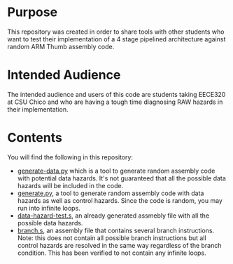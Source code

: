 # Purpose

This repository was created in order to share tools with other students who want to test their implementation of a 4 stage pipelined architecture against random ARM Thumb assembly code.

# Intended Audience

The intended audience and users of this code are students taking EECE320 at CSU Chico and who are having a tough time diagnosing RAW hazards in their implementation.

# Contents

You will find the following in this repository:
- [generate-data.py](https://github.com/califrench/ecee320/blob/master/generate-data.py) which is a tool to generate random assembly code with potential data hazards. It's not guaranteed that all the possible data hazards will be included in the code.
- [generate.py](https://github.com/califrench/ecee320/blob/master/generate.py), a tool to generate random assembly code with data hazards as well as control hazards. Since the code is random, you may run into infinite loops.
- [data-hazard-test.s](https://github.com/califrench/ecee320/blob/master/data-hazard-test.s), an already generated assmebly file with all the possible data hazards.
- [branch.s](https://github.com/califrench/ecee320/blob/master/branch.s), an assembly file that contains several branch instructions. Note: this does not contain all possible branch instructions but all control hazards are resolved in the same way regardless of the branch condition. This has been verified to not contain any infinite loops.

